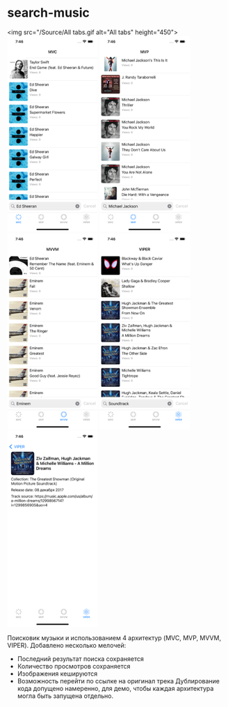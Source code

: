 # search-music

<img src="/Source/All tabs.gif alt="All tabs" height="450"> <img src="/Source/mvc.png" alt="mvc" height="450"> <img src="/Source/mvp.png" alt="mvp" height="450"> <img src="/Source/mvvm.png" alt="mvvm" height="450"> <img src="/Source/viper.png"  alt="viper" height="450"> <img src="/Source/second screen.png" alt="second screen" height="450">

Поисковик музыки и использованием 4 архитектур (MVC, MVP, MVVM, VIPER). Добавлено несколько мелочей:
-	Последний результат поиска сохраняется
-	Количество просмотров сохраняется
-	Изображения кешируются
-	Возможность перейти по ссылке на оригинал трека
Дублирование кода допущено намеренно, для демо, чтобы каждая архитектура могла быть запущена отдельно.

